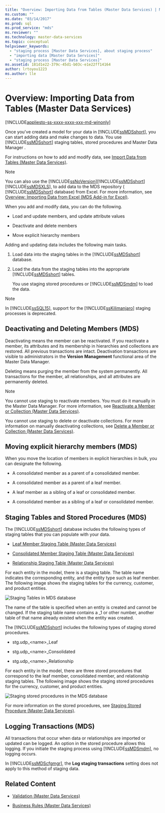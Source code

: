 ```yaml
---
title: "Overview: Importing Data from Tables (Master Data Services) | Microsoft Docs"
ms.custom: ""
ms.date: "03/14/2017"
ms.prod: sql
ms.prod_service: "mds"
ms.reviewer: ""
ms.technology: master-data-services
ms.topic: conceptual
helpviewer_keywords: 
  - "staging process [Master Data Services], about staging process"
  - "importing data [Master Data Services]"
  - "staging process [Master Data Services]"
ms.assetid: 181d1e22-379c-45d1-b03c-e1e22ff14164
author: lrtoyou1223
ms.author: lle
---
```

# Overview: Importing Data from Tables (Master Data Services)

[!INCLUDE[appliesto-ss-xxxx-xxxx-xxx-md-winonly](../includes/appliesto-ss-xxxx-xxxx-xxx-md-winonly.md)]

  Once you've created a model for your data in [!INCLUDE[ssMDSshort](../includes/ssmdsshort-md.md)], you can start adding data and make changes to data.   You use [!INCLUDE[ssMDSshort](../includes/ssmdsshort-md.md)] staging tables, stored procedures and Master Data Manager .  
  
 For instructions on how to add and modify data, see [Import Data from Tables &#40;Master Data Services&#41;](../master-data-services/import-data-from-tables-master-data-services.md).  
  
> [!NOTE]
>  You can also use the [!INCLUDE[ssNoVersion](../includes/ssnoversion-md.md)][!INCLUDE[ssMDSshort](../includes/ssmdsshort-md.md)][!INCLUDE[ssMDSXLS](../includes/ssmdsxls-md.md)], to add data to the MDS repository ( [!INCLUDE[ssMDSshort](../includes/ssmdsshort-md.md)] database) from Excel. For more information, see [Overview: Importing Data from Excel &#40;MDS Add-in for Excel&#41;](../master-data-services/microsoft-excel-add-in/overview-importing-data-from-excel-mds-add-in-for-excel.md).  
  
 When you add and modify data, you can do the following.  
  
-   Load and update members, and update attribute values  
  
-   Deactivate and delete members  
  
-   Move explicit hierarchy members  
  
 Adding and updating data  includes the following main tasks.  
  
1.  Load data into the staging tables in the [!INCLUDE[ssMDSshort](../includes/ssmdsshort-md.md)] database.  
  
2.  Load the data from the staging tables into the appropriate [!INCLUDE[ssMDSshort](../includes/ssmdsshort-md.md)] tables.  
  
     You use staging stored procedures or [!INCLUDE[ssMDSmdm](../includes/ssmdsmdm-md.md)] to load the data.  
  
> [!NOTE]  
>  In [!INCLUDE[ssSQL15](../includes/sssql15-md.md)], support for the [!INCLUDE[ssKilimanjaro](../includes/sskilimanjaro-md.md)] staging processes is deprecated.  
  
## Deactivating and Deleting Members (MDS)  
 Deactivating means the member can be reactivated. If you reactivate a member, its attributes and its membership in hierarchies and collections are restored. All previous transactions are intact. Deactivation transactions are visible to administrators in the **Version Management** functional area of the Master Data Manager.  
  
 Deleting means purging the member from the system permanently. All transactions for the member, all relationships, and all attributes are permanently deleted.  
  
> [!NOTE]  
>  You cannot use staging to reactivate members. You must do it manually in the Master Data Manager. For more information, see [Reactivate a Member or Collection &#40;Master Data Services&#41;](../master-data-services/reactivate-a-member-or-collection-master-data-services.md).  
>   
>  You cannot use staging to delete or deactivate collections. For more information on manually deactivating collections, see [Delete a Member or Collection &#40;Master Data Services&#41;](../master-data-services/delete-a-member-or-collection-master-data-services.md).  
  
## Moving explicit hierarchy members (MDS)  
 When you move the location of members in explicit hierarchies in bulk, you can designate the following.  
  
-   A consolidated member as a parent of a consolidated member.  
  
-   A consolidated member as a parent of a leaf member.  
  
-   A leaf member as a sibling of a leaf or consolidated member.  
  
-   A consolidated member as a sibling of a leaf or consolidated member.  
  
## Staging Tables and Stored Procedures (MDS)  
 The [!INCLUDE[ssMDSshort](../includes/ssmdsshort-md.md)] database includes the following types of staging tables that you can populate with your  data.  
  
-   [Leaf Member Staging Table &#40;Master Data Services&#41;](../master-data-services/leaf-member-staging-table-master-data-services.md)  
  
-   [Consolidated Member Staging Table &#40;Master Data Services&#41;](../master-data-services/consolidated-member-staging-table-master-data-services.md)  
  
-   [Relationship Staging Table &#40;Master Data Services&#41;](../master-data-services/relationship-staging-table-master-data-services.md)  
  
 For each entity in the model, there is a staging table. The table name indicates the corresponding entity, and the entity type such as leaf member. The following image shows the staging tables for the currency, customer, and product entities.  
  
 ![Staging Tables in MDS database](../master-data-services/media/mds-staging-tables.png "Staging Tables in MDS database")  
  
 The name of the  table is specified when an entity is created and cannot be changed. If the staging table name contains a _1 or other number, another table of that name already existed when the entity was created.  
  
 The [!INCLUDE[ssMDSshort](../includes/ssmdsshort-md.md)] includes the following types of staging stored procedures.  
  
-   stg.udp_\<name>_Leaf  
  
-   stg.udp_\<name>_Consolidated  
  
-   stg.udp_\<name>_Relationship  
  
 For each entity in the model, there are three stored procedures that correspond to the leaf member, consolidated member, and relationship staging tables.  The following image shows the staging stored procedures for the currency, customer, and product entities.  
  
 ![Staging stored procedures in the MDS database](../master-data-services/media/mds-staging-storedprocedures.png "Staging stored procedures in the MDS database")  
  
 For more information on the stored procedures, see [Staging Stored Procedure &#40;Master Data Services&#41;](../master-data-services/staging-stored-procedure-master-data-services.md).  
  
## Logging Transactions (MDS)  
 All transactions that occur when data or relationships are imported or updated can be logged. An option in the stored procedure allows this logging. If you initiate the staging process using [!INCLUDE[ssMDSmdm](../includes/ssmdsmdm-md.md)], no logging occurs.  
  
 In [!INCLUDE[ssMDScfgmgr](../includes/ssmdscfgmgr-md.md)], the **Log staging transactions** setting does not apply to this method of staging data.  
  
## Related Content  
  
-   [Validation &#40;Master Data Services&#41;](../master-data-services/validation-master-data-services.md)  
  
-   [Business Rules &#40;Master Data Services&#41;](../master-data-services/business-rules-master-data-services.md)  
  
  
